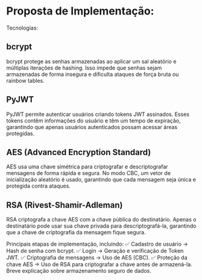 # Proposta de Implementação:

Tecnologias:

## bcrypt
bcrypt protege as senhas armazenadas ao aplicar um sal aleatório e múltiplas iterações de hashing. Isso impede que senhas sejam armazenadas de forma insegura e dificulta ataques de força bruta ou rainbow tables.

## PyJWT
PyJWT permite autenticar usuários criando tokens JWT assinados. Esses tokens contêm informações do usuário e têm um tempo de expiração, garantindo que apenas usuários autenticados possam acessar áreas protegidas.

## AES (Advanced Encryption Standard)
AES usa uma chave simétrica para criptografar e descriptografar mensagens de forma rápida e segura. No modo CBC, um vetor de inicialização aleatório é usado, garantindo que cada mensagem seja única e protegida contra ataques.

## RSA (Rivest-Shamir-Adleman)
RSA criptografa a chave AES com a chave pública do destinatário. Apenas o destinatário pode usar sua chave privada para descriptografá-la, garantindo que a chave de criptografia da mensagem fique segura.

Principais etapas de implementação, incluindo:
✅ Cadastro de usuário → Hash de senha com bcrypt.
✅ Login → Geração e verificação de Token JWT.
✅ Criptografia de mensagens → Uso de AES (CBC).
✅ Proteção da chave AES → Uso de RSA para criptografar a chave antes de armazená-la.
Breve explicação sobre armazenamento seguro de dados.
